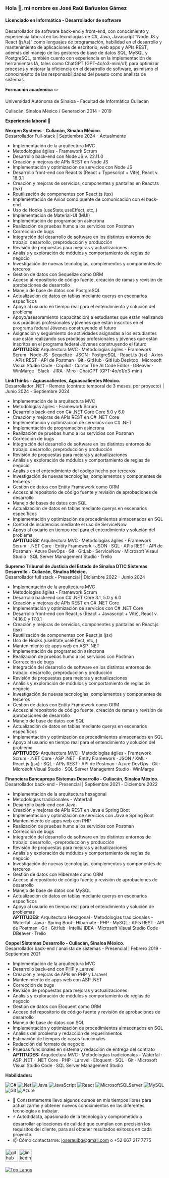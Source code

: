 ### Hola 👋, mi nombre es José Raúl Bañuelos Gámez
#### Licenciado en Informática - Desarrollador de software
Desarrollador de software back-end y front-end, con conocimiento y experiencia laboral en las tecnologías de C#, Java, Javascript “Node JS y React (js/ts)” como lenguajes de programación, habilidad en el desarrollo y mantenimiento de aplicaciones de escritorio, web apps y APIs REST, además del manejo de los gestores de base de datos SQL, MySQL y PostgreSQL, también cuento con experiencia en la implementación de herramientas IA, tales como ChatGPT (GPT-4o/o3-mini/o1) para optimizar procesos y mejorar la eficiencia en el desarrollo de software, asimismo el conocimiento de las responsabilidades del puesto como analista de sistemas.

**Formación academica** ✏️

Universidad Autónoma de Sinaloa - Facultad de Informática Culiacán

Culiacán, Sinaloa México / Generación 2014 - 2019


**Experiencia laboral** 💼

**Nexgen Systems - Culiacán, Sinaloa México.** </br>
Desarrollador Full-stack | Septiembre 2024 - Actualmente
- Implementación de la arquitectura MVC
- Metodologías ágiles - Framework Scrum
- Desarrollo back-end con Node JS v. 22.11.0
- Creación y mejoras de APIs REST en Node JS
- Implementación y optimización de servicios con Node JS
- Desarrollo front-end con React.ts (React + Typescript + Vite), React v. 18.3.1
- Creación y mejoras de servicios, componentes y pantallas en React.ts (tsx)
- Reutilización de componentes con React.ts (tsx)
- Implementación de Axios como puente de comunicación con el back-end
- Uso de Hooks (useState,useEffect, etc,.)
- Implementación de Material-UI (MUI)
- Implementación de programación asíncrona
- Realización de pruebas humo a los servicios con Postman
- Corrección de bugs
- Integración del desarrollo de software en los distintos entornos de trabajo: desarrollo, preproducción y producción
- Revisión de propuestas para mejoras y actualizaciones
- Análisis y exploración de módulos y comportamiento de reglas de negocio
- Investigación de nuevas tecnologías, complementos y componentes de terceros
- Gestión de datos con Sequelize como ORM
- Acceso al repositorio de código fuente, creación de ramas y revisión de aprobaciones de desarrollo
- Manejo de base de datos con PostgreSQL
- Actualización de datos en tablas mediante querys en escenarios específicos
- Apoyo al usuario en tiempo real para el entendimiento y solución del problema
- Apoyo/asesoramiento (capacitación) a estudiantes que están realizando sus prácticas profesionales y jóvenes que están inscritos en el programa federal Jóvenes construyendo el futuro
- Asignación y seguimiento de actividades asignadas a los estudiantes que están realizando sus prácticas profesionales y jóvenes que están inscritos en el programa federal Jóvenes construyendo el futuro </br>
  **APTITUDES:** Arquitectura MVC · Métodologías ágiles - Framework Scrum · Node JS · Sequelize · JSON · PostgreSQL · React.ts (tsx) · Axios · APIs REST · API de Postman · Git · GitHub · GitHub Desktop · Microsoft Visual Studio Code · Copilot · Cursor The AI Code Editor · DBeaver · WinMarge · Slack · JIRA · Miro · ChatGPT (GPT-4o/o1/o3-mini)


**LinkThinks - Aguascalientes, Aguascalientes México.** </br>
Desarrollador .NET - Remoto (contrato temporal de 3 meses, por proyecto) | Junio 2024 - Septiembre 2024
- Implementación de la arquitectura MVC
- Metodologías ágiles - Framework Scrum
- Desarrollo back-end con C# .NET Core Core 5.0 y 6.0
- Creación y mejoras de APIs REST en C# .NET Core
- Implementación y optimización de servicios con C# .NET
- Implementación de programación asíncrona
- Realización de pruebas humo a los servicios con Postman
- Corrección de bugs
- Integración del desarrollo de software en los distintos entornos de trabajo: desarrollo, preproducción y producción
- Revisión de propuestas para mejoras y actualizaciones
- Análisis y exploración de módulos y comportamiento de reglas de negocio
- Análisis en el entendimiento del código hecho por terceros
- Investigación de nuevas tecnologías, complementos y componentes de terceros
- Gestión de datos con Entity Framework como ORM
- Acceso al repositorio de código fuente y revisión de aprobaciones de desarrollo
- Manejo de bases de datos con SQL
- Actualización de datos en tablas mediante querys en escenarios específicos
- Implementación y optimización de procedimientos almacenados en SQL
- Control de incidencias mediante el uso de ServiceNow
- Apoyo al usuario en tiempo real para el entendimiento y solución del problema </br>
  **APTITUDES:** Arquitectura MVC · Métodologías ágiles - Framework Scrum · .NET Core · Entity Framework · JSON · SQL · APIs REST · API de Postman · Azure DevOps · Git · GitLab · ServiceNow · Microsoft Visaul Studio · SQL Server Management Studio · Trello


**Supremo Tribunal de Justicia del Estado de Sinaloa DTIC Sistemas Desarrollo - Culiacán, Sinaloa México.** </br>
Desarrollador full stack - Presencial | Diciembre 2022 - Junio 2024
- Implementación de la arquitectura MVC
- Metodologías ágiles - Framework Scrum
- Desarrollo back-end con C# .NET Core 3.1, 5.0 y 6.0
- Creación y mejoras de APIs REST en C# .NET Core
- Implementación y optimización de servicios con C# .NET Core
- Desarrollo front-end con React.js (React + Javascript + Vite), React v. 14.16.0 y 17.0.1
- Creación y mejoras de servicios, componentes y pantallas en React.js (jsx)
- Reutilización de componentes con React.js (jsx)
- Uso de Hooks (useState,useEffect, etc,.)
- Mantenimiento de apps web en ASP .NET
- Implementación de programación asíncrona
- Realización de pruebas humo a los servicios con Postman
- Corrección de bugs
- Integración del desarrollo de software en los distintos entornos de trabajo: desarrollo, preproducción y producción
- Revisión de propuestas para mejoras y actualizaciones
- Análisis y exploración de módulos y comportamiento de reglas de negocio
- Investigación de nuevas tecnologías, complementos y componentes de terceros
- Gestión de datos con Entity Framework como ORM
- Acceso al repositorio de código fuente, creación de ramas y revisión de aprobaciones de desarrollo
- Manejo de base de datos con SQL
- Actualización de datos en tablas mediante querys en escenarios específicos
- Implementación y optimización de procedimientos almacenados en SQL
- Apoyo al usuario en tiempo real para el entendimiento y solución del problema </br>
  **APTITUDES:** Arquitectura MVC · Metodologías ágiles - Framework Scrum · .NET Core · ASP .NET · Entity Framework · JSON / XML · React.js (jsx) · SQL · APIs REST · API de Postman · Azure DevOps · Git · Microsoft Visual Studio · SQL Server Managemnt Studio · WinMarge


**Financiera Bancaprepa Sistemas Desarrollo - Culiacán, Sinaloa México.** </br>
Desarrollador back-end - Presencial | Septiembre 2021 - Diciembre 2022
- Implementación de la arquitectura hexagonal
- Metodologías tradicionales - Waterfall
- Desarrollo back-end con Java
- Creación y mejoras de APIs REST en Java e Spring Boot
- Implementación y optimización de servicios con Java e Spring Boot
- Mantenimiento de apps web con PHP
- Realización de pruebas humo a los servicios con Postman
- Corrección de bugs
- Integración del desarrollo de software en los distintos entornos de trabajo: desarrollo, -preproducción y producción
- Revisión de propuestas para mejoras y actualizaciones
- Análisis y exploración de módulos y comportamiento de reglas de negocio
- Investigación de nuevas tecnologías, complementos y componentes de terceros
- Gestión de datos con Hibernate como ORM
- Acceso al repositorio de código fuente y revisión de aprobaciones de desarrollo
- Manejo de base de datos con MySQL
- Actualización de datos en tablas mediante querys en escenarios específicos
- Apoyo al usuario en tiempo real para el entendimiento y solución de problemas </br>
  **APTITUDES:** Arquitectura Hexagonal · Metodologías tradicionales - Waterfal · Java · Spring Boot · Hibarnate · PHP · MySQL · APIs REST · API de Postman · Git · GitHub · IntelliJ IDEA · Microsoft Visual Studio Code · DBeaver · Trello


**Coppel Sistemas Desarrollo - Culiacán, Sinaloa México.** </br>
Desarrollador back-end / analista de sistemas - Presencial | Febrero 2019 - Septiembre 2021
- Implementación de la arquitectura MVC
- Desarrollo back-end con PHP y Laravel
- Creación y mejoras de APIs en PHP y Laravel
- Mantenimiento de apps web con ASP .NET
- Corrección de bugs
- Revisión de propuestas para mejoras y actualizaciones
- Análisis y exploración de módulos y comportamiento de reglas de negocio
- Gestión de datos con Eloquent como ORM
- Acceso del repositorio de código fuente y revisión de aprobaciones de desarrollo
- Manejo de base de datos con SQL
- Implementación y optimización de procedimientos almacenados en SQL
- Análisis del problema y redacción de requerimientos
- Estimación de tiempos de casos funcionales
- Redacción del formato de negocio
- Pruebas funcionales en sistema y redacción de entrega del contrato </br>
  **APTITUDES:** Arquitectura MVC · Metodologías tradicionales - Waterfal · ASP .NET · .NET Core · PHP · Laravel · Eloquent · SQL · Git · Microsoft Visual Studio Code · SQL Server Management Studio

**Habilidades:**

![C#](https://img.shields.io/badge/c%23-%23239120.svg?style=for-the-badge&logo=csharp&logoColor=white) ![.Net](https://img.shields.io/badge/.NET-5C2D91?style=for-the-badge&logo=.net&logoColor=white) ![Java](https://img.shields.io/badge/java-%23ED8B00.svg?style=for-the-badge&logo=openjdk&logoColor=white) ![JavaScript](https://img.shields.io/badge/javascript-%23323330.svg?style=for-the-badge&logo=javascript&logoColor=%23F7DF1E) ![React](https://img.shields.io/badge/react-%2320232a.svg?style=for-the-badge&logo=react&logoColor=%2361DAFB) ![MicrosoftSQLServer](https://img.shields.io/badge/Microsoft%20SQL%20Server-CC2927?style=for-the-badge&logo=microsoft%20sql%20server&logoColor=white) ![MySQL](https://img.shields.io/badge/mysql-4479A1.svg?style=for-the-badge&logo=mysql&logoColor=white) ![Git](https://img.shields.io/badge/git-%23F05033.svg?style=for-the-badge&logo=git&logoColor=white) ![Azure](https://img.shields.io/badge/azure-%230072C6.svg?style=for-the-badge&logo=microsoftazure&logoColor=white)

- 🌱 Constantemente llevo algunos cursos en mis tiempos libres para actualizarme y obtener nuevos conocimientos en las diferentes tecnologías a trabajar.
- ⚡ Autodidacta, apasionado de la tecnología y comprometido a desarrollar aplicaciones de calidad que cumplan con precisión los requisitos del cliente, para así obtener resultados exitosos en cada proyecto.
- 📫 Cómo contactarme:  joseraulbg@gmail.com o +52 667 217 7775


[<img src='https://cdn.jsdelivr.net/npm/simple-icons@3.0.1/icons/github.svg' alt='github' height='40'>](https://github.com/joseraulbg07)  [<img src='https://cdn.jsdelivr.net/npm/simple-icons@3.0.1/icons/linkedin.svg' alt='linkedin' height='40'>](https://www.linkedin.com/in/www.linkedin.com/in/josé-raúl-bañuelos-gámez-8b2b78196/)  

[![Top Langs](https://github-readme-stats.vercel.app/api/top-langs/?username=joseraulbg07)](https://github.com/anuraghazra/github-readme-stats)


